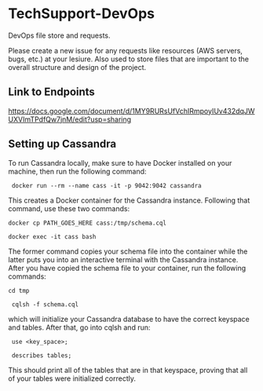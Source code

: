 # TechSupport-DevOps
DevOps file store and requests.

Please create a new issue for any requests like resources (AWS servers, bugs, etc.) at your lesiure.
Also used to store files that are important to the overall structure and design of the project.

## Link to Endpoints
https://docs.google.com/document/d/1MY9RURsUfVchIRmpoyIUv432dqJWUXVImTPdfQw7jnM/edit?usp=sharing

## Setting up Cassandra
To run Cassandra locally, make sure to have Docker installed on your machine, then run the following command:

` docker run --rm --name cass -it -p 9042:9042 cassandra`

This creates a Docker container for the Cassandra instance. Following that command, use these two commands:

` docker cp PATH_GOES_HERE cass:/tmp/schema.cql `

` docker exec -it cass bash `

The former command copies your schema file into the container while the latter puts you into an interactive terminal with the Cassandra instance. After you have copied the schema file to your container, run the following commands:

` cd tmp `

` cqlsh -f schema.cql`

which will initialize your Cassandra database to have the correct keyspace and tables. After that, go into cqlsh and run:

` use <key_space>;`

` describes tables;` 

This should print all of the tables that are in that keyspace, proving that all of your tables were initialized correctly.
